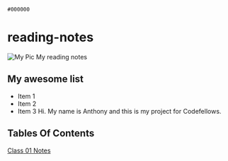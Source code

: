 `#000000`

# reading-notes


![My Pic](https://github.com/Anthonymbro/reading-notes/assets/120413838/b6bd8a41-1dcc-4a6a-8e43-13c9f7394858)
My reading notes

## My awesome list

* Item 1
* Item 2
* Item 3
Hi. My name is Anthony and this is my project for Codefellows.

## Tables Of Contents
[Class 01 Notes](./Class-01.md)
